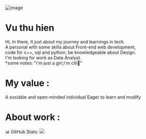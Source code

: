 ![image](https://github.com/user-attachments/assets/8a020b0d-ee78-4cb7-b7e9-d66f0c298925)



# Vu thu hien

Hi, In there, It just about my journey and learnings in tech.<br>A personal with some skills about Front-end web development,<br>code for c++, sql and python, be knowledgeable about Design.<br>I'm looking for work as Data Analyst.<br>*some notes: "i'm just a girl,i'm citi🎀"

# My value :
A sociable and open-minded individual
Eager to learn and modify

# About work : 


📊 GitHub Stats:
![](https://github-readme-stats.vercel.app/api/top-langs/?username=vthuhien&theme=nord&hide_border=false&include_all_commits=false&count_private=true&layout=compact)
